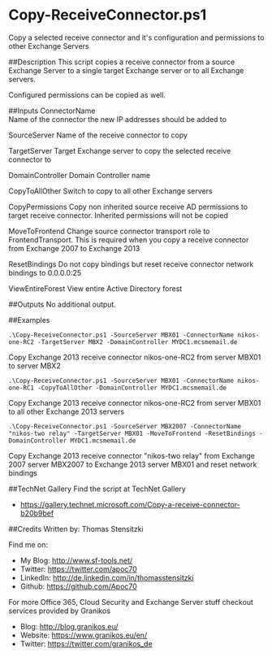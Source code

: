 # Copy-ReceiveConnector.ps1
Copy a selected receive connector and it's configuration and permissions to other Exchange Servers

##Description
This script copies a receive connector from a source Exchange Server to a single target Exchange server or to all Exchange servers.
    
Configured permissions can be copied as well.

##Inputs
ConnectorName  
Name of the connector the new IP addresses should be added to  

SourceServer
Name of the receive connector to copy

TargetServer
Target Exchange server to copy the selected receive connector to

DomainController
Domain Controller name

CopyToAllOther
Switch to copy to all other Exchange servers

CopyPermissions
Copy non inherited source receive AD permissions to target receive connector. Inherited permissions will not be copied

MoveToFrontend
Change source connector transport role to FrontendTransport. This is required when you copy a receive connector from Exchange 2007 to Exchange 2013

ResetBindings
Do not copy bindings but reset receive connector network bindings to 0.0.0.0:25

ViewEntireForest
View entire Active Directory forest

##Outputs
No additional output.

##Examples
```
.\Copy-ReceiveConnector.ps1 -SourceServer MBX01 -ConnectorName nikos-one-RC2 -TargetServer MBX2 -DomainController MYDC1.mcsmemail.de
```
Copy Exchange 2013 receive connector nikos-one-RC2 from server MBX01 to server MBX2

```
.\Copy-ReceiveConnector.ps1 -SourceServer MBX01 -ConnectorName nikos-one-RC1 -CopyToAllOther -DomainController MYDC1.mcsmemail.de
```
Copy Exchange 2013 receive connector nikos-one-RC2 from server MBX01 to all other Exchange 2013 servers 

```
.\Copy-ReceiveConnector.ps1 -SourceServer MBX2007 -ConnectorName "nikos-two relay" -TargetServer MBX01 -MoveToFrontend -ResetBindings -DomainController MYDC1.mcsmemail.de 
```
Copy Exchange 2013 receive connector "nikos-two relay" from Exchange 2007 server MBX2007 to Exchange 2013 server MBX01 and reset network bindings 
    
##TechNet Gallery
Find the script at TechNet Gallery
* https://gallery.technet.microsoft.com/Copy-a-receive-connector-b20b9bef


##Credits
Written by: Thomas Stensitzki

Find me on:

* My Blog:	http://www.sf-tools.net/
* Twitter:	https://twitter.com/apoc70
* LinkedIn:	http://de.linkedin.com/in/thomasstensitzki
* Github:	https://github.com/Apoc70

For more Office 365, Cloud Security and Exchange Server stuff checkout services provided by Granikos

* Blog:     http://blog.granikos.eu/
* Website:	https://www.granikos.eu/en/
* Twitter:	https://twitter.com/granikos_de
